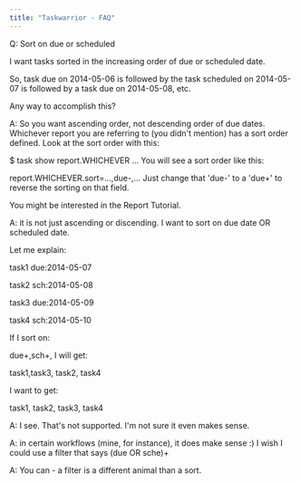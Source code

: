 ```yaml
---
title: "Taskwarrior - FAQ"
---
```


Q: Sort on due or scheduled

I want tasks sorted in the increasing order of due or scheduled date.

So, task due on 2014-05-06 is followed by the task scheduled on 2014-05-07 is followed by a task due on 2014-05-08, etc.

Any way to accomplish this?

A: So you want ascending order, not descending order of due dates.
Whichever report you are referring to (you didn't mention) has a sort order defined.
Look at the sort order with this:

$ task show report.WHICHEVER
...
You will see a sort order like this:

report.WHICHEVER.sort=...,due-,...
Just change that 'due-' to a 'due+' to reverse the sorting on that field.

You might be interested in the Report Tutorial.

A: it is not just ascending or discending. I want to sort on due date OR scheduled date.

Let me explain:

task1 due:2014-05-07

task2 sch:2014-05-08

task3 due:2014-05-09

task4 sch:2014-05-10

If I sort on:

due+,sch+, I will get:

task1,task3, task2, task4

I want to get:

task1, task2, task3, task4

A: I see. That's not supported. I'm not sure it even makes sense.

A: in certain workflows (mine, for instance), it does make sense :) I wish I could use a filter that says (due OR sche)+

A: You can - a filter is a different animal than a sort.


